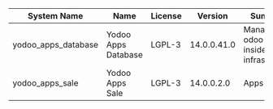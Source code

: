 | System Name | Name | License | Version | Summary | Price |
|---|---|---|---|---|---|
| yodoo_apps_database | Yodoo Apps Database | LGPL-3 | 14.0.0.41.0 | Manage all odoo apps inside your infrastructure |  |
| yodoo_apps_sale | Yodoo Apps Sale | LGPL-3 | 14.0.0.2.0 | Apps Sales |  |

